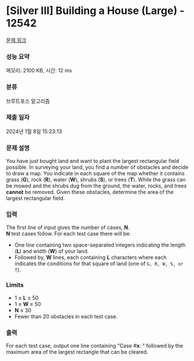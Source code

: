 # [Silver III] Building a House (Large) - 12542 

[문제 링크](https://www.acmicpc.net/problem/12542) 

### 성능 요약

메모리: 2100 KB, 시간: 12 ms

### 분류

브루트포스 알고리즘

### 제출 일자

2024년 1월 8일 15:23:13

### 문제 설명

<p>You have just bought land and want to plant the largest rectangular field possible. In surveying your land, you find a number of obstacles and decide to draw a map. You indicate in each square of the map whether it contains grass (<strong>G</strong>), rock (<strong>R</strong>), water (<strong>W</strong>), shrubs (<strong>S</strong>), or trees (<strong>T</strong>). While the grass can be mowed and the shrubs dug from the ground, the water, rocks, and trees <strong>cannot</strong> be removed. Given these obstacles, determine the area of the largest rectangular field.</p>

### 입력 

 <p>The first line of input gives the number of cases, <strong>N</strong>.<br>
<strong>N</strong> test cases follow. For each test case there will be:</p>

<ul>
	<li>One line containing two space-separated integers indicating the length (<strong>L</strong>) and width (<strong>W</strong>) of your land.</li>
	<li>Followed by, <strong>W</strong> lines, each containing <strong>L</strong> characters where each indicates the conditions for that square of land (one of <code>G, R, W, S, or T</code>).</li>
</ul>

<h3>Limits</h3>

<ul>
	<li>1 ≤ <strong>L</strong> ≤ 50</li>
	<li>1 ≤ <strong>W</strong> ≤ 50</li>
	<li><strong>N</strong> ≤ 30</li>
	<li>Fewer than 20 obstacles in each test case.</li>
</ul>

### 출력 

 <p>For each test case, output one line containing "Case #<strong>x</strong>: " followed by the maximum area of the largest rectangle that can be cleared.</p>

